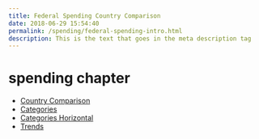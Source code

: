 ```yaml
---
title: Federal Spending Country Comparison
date: 2018-06-29 15:54:40
permalink: /spending/federal-spending-intro.html
description: This is the text that goes in the meta description tag
---
```


# spending chapter
<ul>
    <li><a href="country-comparison.html">Country Comparison</a></li>
    <li><a href="categories.html">Categories</a></li>
    <li><a href="categories-horizontal.html">Categories Horizontal</a></li>
    <li><a href="trends.html">Trends</a></li>
</ul>
